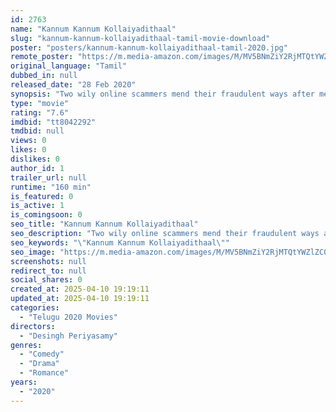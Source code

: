 ```yaml
---
id: 2763
name: "Kannum Kannum Kollaiyadithaal"
slug: "kannum-kannum-kollaiyadithaal-tamil-movie-download"
poster: "posters/kannum-kannum-kollaiyadithaal-tamil-2020.jpg"
remote_poster: "https://m.media-amazon.com/images/M/MV5BNmZiY2RjMTQtYWZlZC00MGE1LTlhMDUtZWNhODFhMDk0OWFlXkEyXkFqcGc@._V1_SX300.jpg"
original_language: "Tamil"
dubbed_in: null
released_date: "28 Feb 2020"
synopsis: "Two wily online scammers mend their fraudulent ways after meeting the girls of their dreams - until a deceitful discovery throws their world for a loop."
type: "movie"
rating: "7.6"
imdbid: "tt8042292"
tmdbid: null
views: 0
likes: 0
dislikes: 0
author_id: 1
trailer_url: null
runtime: "160 min"
is_featured: 0
is_active: 1
is_comingsoon: 0
seo_title: "Kannum Kannum Kollaiyadithaal"
seo_description: "Two wily online scammers mend their fraudulent ways after meeting the girls of their dreams - until a deceitful discovery throws their world for a loop."
seo_keywords: "\"Kannum Kannum Kollaiyadithaal\""
seo_image: "https://m.media-amazon.com/images/M/MV5BNmZiY2RjMTQtYWZlZC00MGE1LTlhMDUtZWNhODFhMDk0OWFlXkEyXkFqcGc@._V1_SX300.jpg"
screenshots: null
redirect_to: null
social_shares: 0
created_at: 2025-04-10 19:19:11
updated_at: 2025-04-10 19:19:11
categories:
  - "Telugu 2020 Movies"
directors:
  - "Desingh Periyasamy"
genres:
  - "Comedy"
  - "Drama"
  - "Romance"
years:
  - "2020"
---
```

